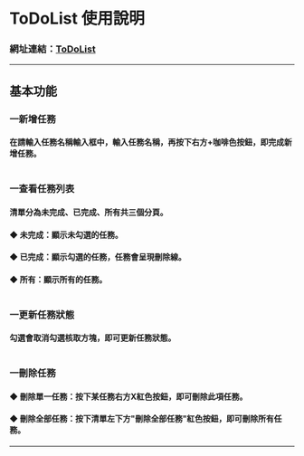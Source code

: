 # ToDoList 使用說明
### 網址連結：[ToDoList](https://cyut107.github.io/)
<hr>

## 基本功能
### 一新增任務
#### 在請輸入任務名稱輸入框中，輸入任務名稱，再按下右方+咖啡色按鈕，即完成新增任務。<br><br>  
### 一查看任務列表 
#### 清單分為未完成、已完成、所有共三個分頁。
#### ◆ 未完成：顯示未勾選的任務。
#### ◆ 已完成：顯示勾選的任務，任務會呈現刪除線。
#### ◆ 所有：顯示所有的任務。<br><br>  
### 一更新任務狀態
#### 勾選會取消勾選核取方塊，即可更新任務狀態。<br><br> 
### 一刪除任務 
#### ◆ 刪除單一任務：按下某任務右方X紅色按鈕，即可刪除此項任務。
#### ◆ 刪除全部任務：按下清單左下方"刪除全部任務"紅色按鈕，即可刪除所有任務。
<hr>
